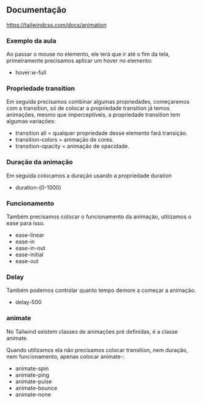 ## Documentação

https://tailwindcss.com/docs/animation

### Exemplo da aula

Ao passar o mouse no elemento, ele terá que ir até o fim da tela, primeiramente precisamos aplicar um hover no elemento:

- hover:w-full

### Propriedade transition

Em seguida precisamos combinar algumas propriedades, começaremos com a transition, só de colocar a propriedade transition já temos animações, mesmo que imperceptíveis, a propriedade transition tem algumas variações:

- transition all = qualquer propriedade desse elemento fará transição.
- transition-colors = animação de cores.
- transition-opacity = animação de opacidade.

### Duração da animação

Em seguida colocamos a duração usando a propriedade duration

- duration-(0-1000)

### Funcionamento

Também precisamos colocar o funcionamento da animação, utilizamos o ease para isso.

- ease-linear
- ease-in
- ease-in-out
- ease-initial
- ease-out

### Delay

Também podemos controlar quanto tempo demore a começar a animação.

- delay-500

### animate

No Tailwind existem classes de animações pré definidas, é a classe animate.

Quando utilizamos ela não precisamos colocar transition, nem duração, nem funcionamento, apenas colocar animate-<funcionalidade>:

- animate-spin
- animate-ping
- animate-pulse
- animate-bounce
- animate-none
